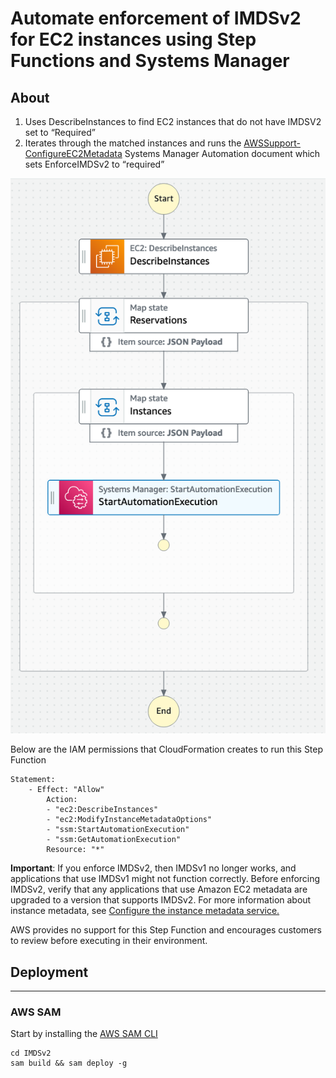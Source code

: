 # Automate enforcement of IMDSv2 for EC2 instances using Step Functions and Systems Manager

## About

1. Uses DescribeInstances to find EC2 instances that do not have IMDSV2 set to “Required”
2. Iterates through the matched instances and runs the [AWSSupport-ConfigureEC2Metadata](https://us-east-1.console.aws.amazon.com/systems-manager/documents/AWSSupport-ConfigureEC2Metadata/description?region=us-east-1) Systems Manager Automation document which sets EnforceIMDSv2 to “required”
 
![Step Function Diagram](/images/stepfunction.png)

Below are the IAM permissions that CloudFormation creates to run this Step Function

```
Statement:
    - Effect: "Allow"
        Action:
        - "ec2:DescribeInstances"
        - "ec2:ModifyInstanceMetadataOptions"
        - "ssm:StartAutomationExecution"
        - "ssm:GetAutomationExecution"
        Resource: "*"
```
**Important**: If you enforce IMDSv2, then IMDSv1 no longer works, and applications that use IMDSv1 might not function correctly. Before enforcing IMDSv2, verify that any applications that use Amazon EC2 metadata are upgraded to a version that supports IMDSv2. For more information about instance metadata, see [Configure the instance metadata service.](https://docs.aws.amazon.com/AWSEC2/latest/UserGuide/configuring-instance-metadata-service.html)
 
AWS provides no support for this Step Function and encourages customers to review before executing in their environment.

## Deployment
---
### AWS SAM
 Start by installing the [AWS SAM CLI](https://www.google.com/url?sa=t&rct=j&q=&esrc=s&source=web&cd=&cad=rja&uact=8&ved=2ahUKEwis8-ub6bmBAxXblWoFHZAxBGQQFnoECBAQAQ&url=https%3A%2F%2Fdocs.aws.amazon.com%2Fserverless-application-model%2Flatest%2Fdeveloperguide%2Finstall-sam-cli.html&usg=AOvVaw2kBjl30k-667NWc24k-fIu&opi=89978449)

 ```
 cd IMDSv2
 sam build && sam deploy -g
 ```